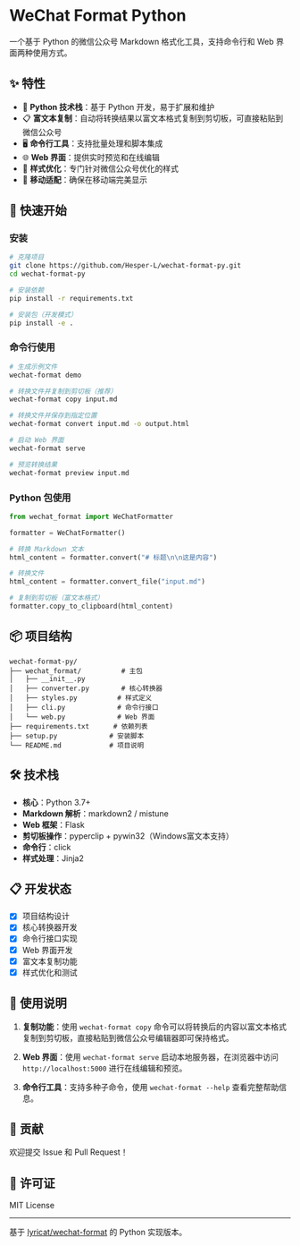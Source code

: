 # WeChat Format Python

一个基于 Python 的微信公众号 Markdown 格式化工具，支持命令行和 Web 界面两种使用方式。

## ✨ 特性

- 🐍 **Python 技术栈**：基于 Python 开发，易于扩展和维护
- 📋 **富文本复制**：自动将转换结果以富文本格式复制到剪切板，可直接粘贴到微信公众号
- 🖥️ **命令行工具**：支持批量处理和脚本集成
- 🌐 **Web 界面**：提供实时预览和在线编辑
- 🎨 **样式优化**：专门针对微信公众号优化的样式
- 📱 **移动适配**：确保在移动端完美显示

## 🚀 快速开始

### 安装

```bash
# 克隆项目
git clone https://github.com/Hesper-L/wechat-format-py.git
cd wechat-format-py

# 安装依赖
pip install -r requirements.txt

# 安装包（开发模式）
pip install -e .
```

### 命令行使用

```bash
# 生成示例文件
wechat-format demo

# 转换文件并复制到剪切板（推荐）
wechat-format copy input.md

# 转换文件并保存到指定位置
wechat-format convert input.md -o output.html

# 启动 Web 界面
wechat-format serve

# 预览转换结果
wechat-format preview input.md
```

### Python 包使用

```python
from wechat_format import WeChatFormatter

formatter = WeChatFormatter()

# 转换 Markdown 文本
html_content = formatter.convert("# 标题\n\n这是内容")

# 转换文件
html_content = formatter.convert_file("input.md")

# 复制到剪切板（富文本格式）
formatter.copy_to_clipboard(html_content)
```

## 📦 项目结构

```
wechat-format-py/
├── wechat_format/          # 主包
│   ├── __init__.py
│   ├── converter.py        # 核心转换器
│   ├── styles.py          # 样式定义
│   ├── cli.py             # 命令行接口
│   └── web.py             # Web 界面
├── requirements.txt      # 依赖列表
├── setup.py             # 安装脚本
└── README.md            # 项目说明
```

## 🛠️ 技术栈

- **核心**：Python 3.7+
- **Markdown 解析**：markdown2 / mistune
- **Web 框架**：Flask
- **剪切板操作**：pyperclip + pywin32（Windows富文本支持）
- **命令行**：click
- **样式处理**：Jinja2

## 📋 开发状态

- [x] 项目结构设计
- [x] 核心转换器开发
- [x] 命令行接口实现
- [x] Web 界面开发
- [x] 富文本复制功能
- [x] 样式优化和测试

## 🎯 使用说明

1. **复制功能**：使用 `wechat-format copy` 命令可以将转换后的内容以富文本格式复制到剪切板，直接粘贴到微信公众号编辑器即可保持格式。

2. **Web 界面**：使用 `wechat-format serve` 启动本地服务器，在浏览器中访问 `http://localhost:5000` 进行在线编辑和预览。

3. **命令行工具**：支持多种子命令，使用 `wechat-format --help` 查看完整帮助信息。

## 🤝 贡献

欢迎提交 Issue 和 Pull Request！

## 📄 许可证

MIT License

---

基于 [lyricat/wechat-format](https://github.com/lyricat/wechat-format) 的 Python 实现版本。